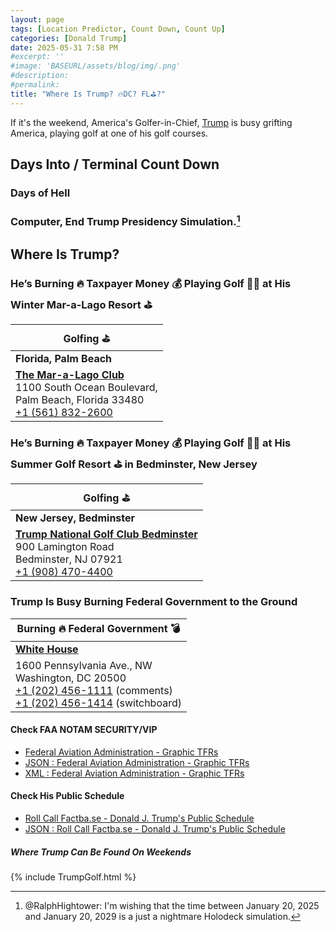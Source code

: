 ```yaml
---
layout: page
tags: [Location Predictor, Count Down, Count Up]
categories: [Donald Trump]
date: 2025-05-31 7:58 PM
#excerpt: ''
#image: 'BASEURL/assets/blog/img/.png'
#description:
#permalink:
title: "Where Is Trump? 🔥DC? FL⛳️?"
---
```



If it's the weekend, America's Golfer-in-Chief, [Trump](https://www.donaldjtrump.com/) is busy grifting America, playing golf at one of his golf courses. 

## Days Into / Terminal Count Down 

<div id="current-time"></div>

### Days of Hell

<div id="daysSince"></div>

### Computer, End Trump Presidency Simulation.[^2025]

<div id="daysRemaining"></div>

[^2025]: @RalphHightower: I'm wishing that the time between January 20, 2025 and January 20, 2029 is a just a nightmare Holodeck[^2029] simulation. 

[^2029]: [Begin Program: The Reality Of Building a Holodeck Today / Star Trek](https://www.startrek.com/news/begin-program-the-reality-of-building-a-holodeck-today)<br />Star Trek: The Next Generation<br />Published May 18, 2021<br />By Becca Caddy

## Where Is Trump?

<div id="golf">

<div id="golf-winter">

<h3> He’s Burning 🔥 Taxpayer Money 💰 Playing Golf 🏌️‍♂️ at His Winter Mar-a-Lago Resort ⛳️</h3>

<table>
    <thead>
        <tr>
            <th>Golfing ⛳️</th>
        </tr>
    </thead>
    <tbody>
        <tr>
            <td><strong>Florida, Palm Beach</strong></td>
        </tr>
        <tr>
            <td><strong><a href="https://www.maralagoclub.com/">The Mar-a-Lago Club</a></strong><br /> 1100 South Ocean Boulevard, <br /> Palm Beach, Florida 33480 <br /> <a href="tel:+15618322600">+1 (561) 832-2600</a>
            </td>
        </tr>
    </tbody>
</table>

</div>

<div id="golf-summer">

<h3> He’s Burning 🔥 Taxpayer Money 💰 Playing Golf 🏌️‍♂️ at His Summer Golf Resort ⛳️ in Bedminster,  New Jersey</h3>

<table>
    <thead>
        <tr>
            <th>Golfing ⛳️</th>
        </tr>
    </thead>
        <tbody>
            <tr>
                <td><strong>New Jersey, Bedminster</strong></td>
            </tr>
            <tr>
                <td><strong><a href="https://www.trumpnationalbedminster.com/">Trump National Golf Club Bedminster</a></strong><br />900 Lamington Road <br /> Bedminster, NJ 07921 <br /> <a href="tel:+19084704400">+1 (908) 470-4400</a>
                </td>
            </tr>
    </tbody>
    </table>

</div>

</div>

<div id="burn">

<h3>Trump Is Busy Burning Federal Government to the Ground</h3>

<table>
    <thead>
        <tr>
            <th>Burning 🔥 Federal Government 💣</th>
        </tr>
    </thead>
    <tbody>
        <tr>
            <td><strong><a href="https://www.whitehouse.gov/">White House</a></strong></td>
        </tr>
        <tr>
            <td>1600 Pennsylvania Ave., NW <br /> Washington, DC 20500 <br /> <a href="tel:+12024561111">+1 (202) 456-1111</a> (comments) <br /> <a href="tel:+12024561414">+1 (202) 456-1414</a> (switchboard)</td>
        </tr>
    </tbody>
</table>

</div>

#### Check FAA NOTAM SECURITY/VIP

- [Federal Aviation Administration - Graphic TFRs](https://tfr.faa.gov/tfr3/?page=list)
- [JSON : Federal Aviation Administration - Graphic TFRs](https://tfr.faa.gov/tfr3/export/json)
- [XML : Federal Aviation Administration - Graphic TFRs](https://tfr.faa.gov/tfr3/export/xml)

#### Check His Public Schedule 

- [Roll Call Factba.se - Donald J. Trump's Public Schedule](https://rollcall.com/factbase/trump/topic/calendar/)
- [JSON : Roll Call Factba.se - Donald J. Trump's Public Schedule](https://media-cdn.factba.se/rss/json/trump/calendar-full.json)

##### Where Trump Can Be Found On Weekends

{% include TrumpGolf.html %}

<script>

// Set your dates here (year, month (0-based), day, hour, minute)
const startDate = new Date(2025, 0, 19, 0, 0);     // Jan 20, 2025 12:00 PM
const endDate = new Date(2029, 0, 20, 12, 0, 0);      // Jan 20, 2029, 12:00 PM

function getDaysDiff(from, to) {
    // Calculate difference in milliseconds
    const msPerDay = 24 * 60 * 60 * 1000;
    return Math.floor((to - from) / msPerDay);
    }

function fmtPercent(real) {
    const pct = Math.round(real * 10000) / 100;
    percent = pct.toFixed(2);
    return percent;
    }

function showElement(name) { // 1
    const element = document.getElementById(name);
    if (element != null) { // 2
        document.getElementById(name).style.display = 'block';
        } // 2
    } // 1

function hideElement(name) {
    var element = document.getElementById(name);
        if (element != null) {
        element.style.display = 'none';
        }
    }

function setElementText(element, text) {
    document.getElementById(element).textContent =  text;
    }

function updateCounters() {
    showElement('burn');
    showElement('golf');
    const now = new Date();
    setElementText('current-time', now.toString());
    // Set time to noon for today
    now.setHours(12, 0, 0, 0);
    const daysSince = getDaysDiff(startDate, now);
    const daysRemaining = getDaysDiff(now, endDate);
    const daysTotal = getDaysDiff(startDate, endDate);
    const pctTermCompleted = daysSince / daysTotal;
    const pctTermRemaing = daysRemaining / daysTotal;

    setElementText('daysSince', "Days into term: " + (daysSince >= 0 ? daysSince + " days " + fmtPercent(pctTermCompleted) + "%" : "Event is in the future"));
    setElementText('daysRemaining', "Days remaining in term: " + (daysRemaining >= 0 ? daysRemaining + " days " + fmtPercent(pctTermRemaing) + "%" : "Event has passed"));
    }

function trumpGPS(date) { // 1
    now = new Date(date)
    weekDay = now.getDay(); // Sunday = 0

    const holiday = isHoliday(now);
    if (holiday)
        weekDay = 7;
    switch (weekDay) { // 2
        case 0:
        case 6:
        case 7: // out of bounds special: holiday
            showElement('golf');
            hideElement('burn');
            whichGolfHome(date);
            break;
        case 1:
        case 2:
        case 3:
        case 4:
            showElement('burn');
            hideElement('golf');
            break;
        case 5: // special case: check time
            if (now.getHours() > 15) { // 3
                showElement('golf');
                hideElement('burn');
                whichGolfHome(date);
               } // 3
            else { // 3
                showElement('burn');
                hideElement('golf');
                } // 3
            break;
        } // 2
    } // 1

    updateCounters();
    trumpGPS(new Date());

function whichGolfHome(date) {
    showElement("golf");
    hideElement("burn");
    if (isMarALagoOpen(date)) {
        showElement('golf-winter');
        hideElement('golf-summer');
        }
    else {
        showElement('golf-summer');
        hideElement('golf-winter');
        }
    }

function isHoliday(date) {
    retVal = floatingHoliday(date);
    if (! retVal)
        retVal = fixedHoliday(date);
    return (retVal);
    }

//floating holidays (shift to Friday or Monday if on weekend)
//1. New Year's Day (January 1)
//2. Juneteenth National Independence Day (June 19)
//3. Independence Day (July 4)
//4. Veterans Day (November 11)
//5. Christmas Day (December 25)
function floatingHoliday(param) { // 1
    const today = new Date(param);

    shift = 0;
    day = today.getDay();
    switch (day) { //2
        case 0: // Sunday
            shift = 1;
            break;
        case 6: // Saturday
            shift = -1;
            break;
        } //2

    var retVal = false;

    floatDay = new Date(today);
    floatDay.setDate(today.getDate() + shift);
    const month = floatDay.getMonth() + 1; // January = 0
    const weekDay = floatDay.getDay(); // Sunday = 0
    const dateMonth = floatDay.getDate();
    switch (month) { //2
        // January 1 (12/31, 1/2)
        case 1: // January
            retVal = ((dateMonth - shift) == 1 ? true : false);
            break;
        // June 19 (6/18, 6/20)
        case 6: // June
            retVal = ((dateMonth - shift) == 19 ? true : false);
            break;
        // July 4 (7/3, 7/5)
        case 7: // July
            retVal = ((dateMonth - shift) == 4 ? true : false);
            break;
        // November 11 (11/10, 11/12)
        case 11: // November
            retVal = ((dateMonth - shift) == 11 ? true : false);
            break;
        // December 25 (12/24, 12/26, 12/31: NYD)
        case 12: // December
            retVal = ((dateMonth - shift) == 25 ? true : false)
                || ((dateMonth == 31) && (shift == -1) ? true: false);
            break;
        } //2
    return (retVal);
    } //1

//Fixed (fixed day of week)
//1. Birthday of Martin Luther King, Jr. (Third Monday in January) [15-21]
//2. Washington's Birthday (Also known as Presidents Day; third Monday in February) [15-21]
//3. Memorial Day (Last Monday in May) [25-31]
//4. Labor Day (First Monday in September) [01-07]
//5. Columbus Day (Second Monday in October) [08-14]
//6. Thanksgiving Day (Fourth Thursday in November) [22-28]
function fixedHoliday(param) { //1
    retVal = false;
    now = new Date(param);
    const month = now.getMonth() + 1;
    const weekDay = now.getDay(); // Sunday = 0
    const dateMonth = now.getDate();

    if (month != 11) { //2
        switch (weekDay) { //3
            case 1: // Monday
                switch (month) { //4
                    // Birthday of Martin Luther King, Jr. (Third Monday in January) [15-21]
                    case 1: // January
                        // Washington's Birthday (Also known as Presidents Day; third Monday in February) [15-21]
                    case 2: // February
                        retVal = (isBetween(dateMonth, 15, 21));
                    break;
                // Memorial Day (Last Monday in May) [25-31]
                case 5: // May
                    retVal = (isBetween(dateMonth, 25, 31));
                    break;
                // Labor Day (First Monday in September) [01-07]
                case 9: // September
                    retVal = (isBetween(dateMonth, 1, 7));
                    break;
                case 10: // October (Second Monday in October) [08-14]
                // Columbus Day
                    retVal = (isBetween(dateMonth, 8, 14));
                    break;
                    } // 4
            } //3
        } //2
    else if ((month == 11) && (weekDay == 4)) { //2
        // Thanksgiving (Fourth Thursday in November) [22-28]
        retVal = (isBetween(dateMonth, 22, 28));
        } //2
    return (retVal);
    } //1

function isBetween(val, from, to) {
    return ((from <= val) && (val <= to) ? true : false);
    }

function isMarALagoOpen(today) {
    dateToday = new Date(today);
    dateMothersDay = new Date(mothersDay(today));
    dateHalloween = new Date(dateToday.getFullYear(), 9, 31);

    return (isBetween(dateToday, dateMothersDay, dateHalloween) ? false : true);
    }
    
function mothersDay(param) {
    date = new Date(param);
    year = date.getFullYear();
    mayDay = new Date(year, 4, 1);
    weekDay = mayDay.getDay();
//May begins : Second Sunday 
//1:14
//2:13
//3:12
//4:11
//5:10
//6:9
//0:8
    secondSunday = (15 - (weekDay > 0 ? weekDay : 7));
    dateMotherDay = new Date(year, 4, secondSunday);
    return(dateMotherDay);
    }

// <!--
// 01  02  03  04  05  06  07
// 08  09  10  11  12  13  14
// 15  16  17  18  19  20  21
// 22  23  24  25  26  27  28
// 29  30  31

//      01  02  03  04  05  06
// 07  08  09  10  11  12  13
// 14  15  16  17  18  19  20
// 21  22  23  24  25  26  27
// 28  29  30  31

//            01  02  03  04  05
// 06  07  08  09  10  11  12
// 13  14  15  16  17  18  19
// 20  21  22  23  24  25  26
// 27  28  29  30  31

//                 01  02  03  04
// 05  06  07  08  09  10  11
// 12  13  14  15  16  17  18
// 19  20  21  22  23  24  25
// 26  27  28  29  30  31

//                       01  02  03
// 04  05  06  07  08  09  10
// 11  12  13  14  15  16  17
// 18  19  20  21  22  23  24
// 25  26  27  28  29  30  31

//                            01  02
// 03  04  05  06  07  08  09
// 10  11  12  13  14  15  16
// 17  18  19  20  21  22  23
// 24  25  26  27  28  29  30
// 31

//                                 01
// 02  03  04  05  06  07  08
// 09  10  11  12  13  14  15
// 16  17  18  19  20  21  22
// 23  24  25  26  27  28  29
// 30  31
// -->
</script>
